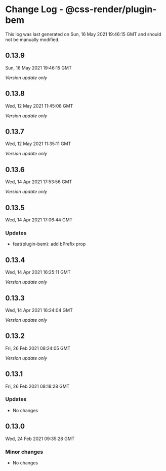 # Change Log - @css-render/plugin-bem

This log was last generated on Sun, 16 May 2021 19:46:15 GMT and should not be manually modified.

## 0.13.9
Sun, 16 May 2021 19:46:15 GMT

_Version update only_

## 0.13.8
Wed, 12 May 2021 11:45:08 GMT

_Version update only_

## 0.13.7
Wed, 12 May 2021 11:35:11 GMT

_Version update only_

## 0.13.6
Wed, 14 Apr 2021 17:53:56 GMT

_Version update only_

## 0.13.5
Wed, 14 Apr 2021 17:06:44 GMT

### Updates

- feat(plugin-bem): add bPrefix prop

## 0.13.4
Wed, 14 Apr 2021 16:25:11 GMT

_Version update only_

## 0.13.3
Wed, 14 Apr 2021 16:24:04 GMT

_Version update only_

## 0.13.2
Fri, 26 Feb 2021 08:24:05 GMT

_Version update only_

## 0.13.1
Fri, 26 Feb 2021 08:18:28 GMT

### Updates

- No changes

## 0.13.0
Wed, 24 Feb 2021 09:35:28 GMT

### Minor changes

- No changes

